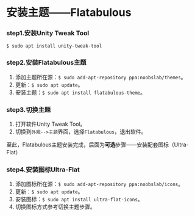 # 安装主题——Flatabulous

### step1.安装Unity Tweak Tool

`$ sudo apt install unity-tweak-tool`

### step2.安装Flatabulous主题

1. 添加主题所在源：`$ sudo add-apt-repository ppa:noobslab/themes`。
2. 更新：`$ sudo apt update`。
3. 安装主题：`$ sudo apt install flatabulous-theme`。

### step3.切换主题

1. 打开软件Unity Tweak Tool。
2. 切换到`外观-->主题`界面，选择`Flatabulous`，退出软件。

至此，Flatabulous主题安装完成，后面为**可选**步骤——安装配套图标（Ultra-Flat）

### step4.安装图标Ultra-Flat

1. 添加图标所在源：`$ sudo add-apt-repository ppa:noobslab/icons`。
2. 更新：`$ sudo apt update`。
3. 安装图标：`$ sudo apt install ultra-flat-icons`。
4. 切换图标方式参考切换主题步骤。
